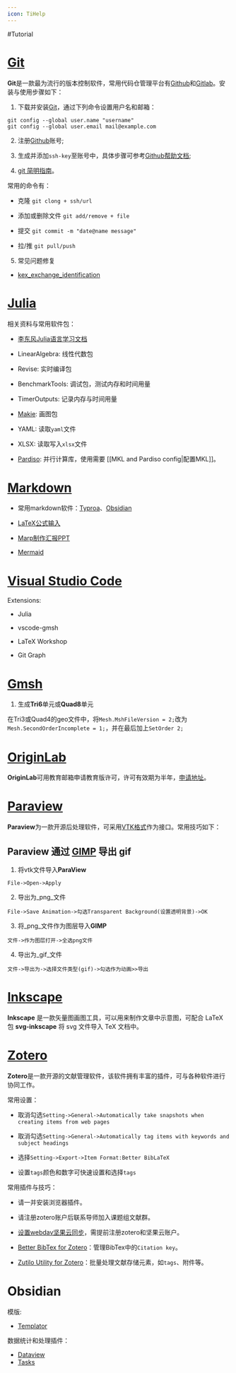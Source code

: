 ```yaml
---
icon: TiHelp
---
```



#Tutorial 

# [Git](https://git-scm.com/)

**Git**是一款最为流行的版本控制软件，常用代码仓管理平台有[Github](https://github.com/)和[Gitlab](https://about.gitlab.com/)。安装与使用步骤如下：

1. 下载并安装[Git](https://git-scm.com/)，通过下列命令设置用户名和邮箱：
    

```Shell
git config --global user.name "username"
git config --global user.email mail@example.com
```

2. 注册[Github](https://github.com/)账号;
    
3. 生成并添加`ssh-key`至账号中，具体步骤可参考[Github帮助文档](https://docs.github.com/en/authentication/connecting-to-github-with-ssh/generating-a-new-ssh-key-and-adding-it-to-the-ssh-agent);
    
4. [git 简明指南](https://rogerdudler.github.io/git-guide/index.zh.html)。
    

常用的命令有：

- 克隆 `git clong + ssh/url`
    
- 添加或删除文件 `git add/remove + file`
    
- 提交 `git commit -m "date@name message"`
    
- 拉/推 `git pull/push`
    

5. 常见问题修复
    

- [kex_exchange_identification](https://docs.github.com/en/authentication/troubleshooting-ssh/using-ssh-over-the-https-port)
    

# [Julia](https://julialang.org/)

相关资料与常用软件包：

- [李东风Julia语言学习文档](https://www.math.pku.edu.cn/teachers/lidf/docs/Julia/html/_book/index.html)
    
- LinearAlgebra: 线性代数包
    
- Revise: 实时编译包
    
- BenchmarkTools: 调试包，测试内存和时间用量
    
- TimerOutputs: 记录内存与时间用量
    
- [Makie](https://docs.makie.org/stable/): 画图包
    
- YAML: 读取`yaml`文件
    
- XLSX: 读取写入`xlsx`文件
    
- [Pardiso](https://pardiso-project.org/): 并行计算库，使用需要 [[MKL and Pardiso config|配置MKL]]。
    

# [Markdown](https://markdown.com.cn/)

- 常用markdown软件：[Typroa](https://typora.io/)、[Obsidian](https://obsidian.md/)
    
- [LaTeX公式输入](https://katex.org/docs/supported.html)
    
- [Marp制作汇报PPT](https://kifmx5d4s6b.feishu.cn/wiki/IOQxw4RGsiJ1RkkIq64cB4WLnkd)
- [Mermaid](https://mermaid.js.org/intro/)
    

# [Visual Studio Code](https://code.visualstudio.com/)

Extensions:

- Julia
    
- vscode-gmsh
    
- LaTeX Workshop
    
- Git Graph
    

# [Gmsh](https://gmsh.info/)

1. 生成**Tri6**单元或**Quad8**单元
    

在Tri3或Quad4的geo文件中，将`Mesh.MshFileVersion = 2;`改为`Mesh.SecondOrderIncomplete = 1;`，并在最后加上`SetOrder 2;`

# [OriginLab](https://www.originlab.com/)

**OriginLab**可用教育邮箱申请教育版许可，许可有效期为半年，[申请地址](https://www.originlab.com/originprolearning.aspx)。

# [Paraview](https://www.paraview.org/)

**Paraview**为一款开源后处理软件，可采用[VTK格式](https://kitware.github.io/vtk-examples/site/VTKFileFormats/)作为接口。常用技巧如下：

## Paraview 通过 [GIMP](https://www.gimp.org/) 导出 gif

1. 将vtk文件导入**ParaView**
    

`File->Open->Apply`

2. 导出为_png_文件

`File->Save Animation->勾选Transparent Background(设置透明背景)->OK`

3. 将_png_文件作为图层导入**GIMP**

`文件->作为图层打开->全选png文件`

4. 导出为_gif_文件

`文件->导出为->选择文件类型(gif)->勾选作为动画>>导出`

# [Inkscape](https://inkscape.org/zh-hans/simplified-chinese-learn/)

**Inkscape** 是一款矢量图画图工具，可以用来制作文章中示意图，可配合 LaTeX 包 **svg-inkscape** 将 svg 文件导入 TeX 文档中。

# [Zotero](https://www.zotero.org/)

**Zotero**是一款开源的文献管理软件，该软件拥有丰富的插件，可与各种软件进行协同工作。

  

常用设置：

- 取消勾选`Setting->General->Automatically take snapshots when creating items from web pages`
    
- 取消勾选`Setting->General->Automatically tag items with keywords and subject headings`
    
- 选择`Setting->Export->Item Format:Better BibLaTeX`
    
- 设置`tags`颜色和数字可快速设置和选择`tags`
    

  

常用插件与技巧：

- 请一并安装浏览器插件。
    
- 请注册zotero账户后联系导师加入课题组文献群。
    
- [设置webdav坚果云同步](https://help.jianguoyun.com/?p=3168)，需提前注册zotero和坚果云账户。
    
- [Better BibTex for Zotero](https://retorque.re/zotero-better-bibtex/index.html)：管理BibTex中的`Citation key`。
    
- [Zutilo Utility for Zotero](https://github.com/wshanks/Zutilo)：批量处理文献存储元素，如`tags`、附件等。

# Obsidian

模版:
- [Templator](https://silentvoid13.github.io/Templater/)

数据统计和处理插件：
- [Dataview](https://blacksmithgu.github.io/obsidian-dataview/)
- [Tasks](https://publish.obsidian.md/tasks/Introduction) 